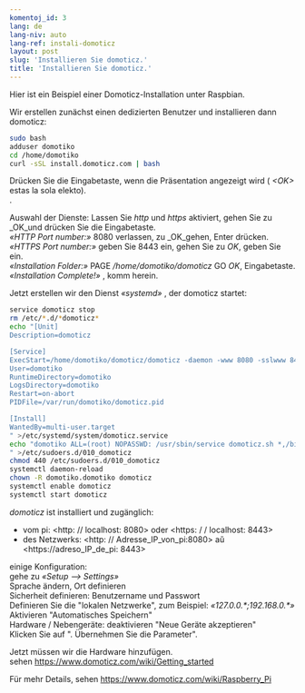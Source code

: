 ```yaml
---
komentoj_id: 3
lang: de
lang-niv: auto
lang-ref: instali-domoticz
layout: post
slug: 'Installieren Sie domoticz.'
title: 'Installieren Sie domoticz.'
---
```


Hier ist ein Beispiel einer Domoticz-Installation unter Raspbian.

Wir erstellen zunächst einen dedizierten Benutzer und installieren dann domoticz:
```bash
sudo bash
adduser domotiko
cd /home/domotiko
curl -sSL install.domoticz.com | bash
```
Drücken Sie die Eingabetaste, wenn die Präsentation angezeigt wird ( _\<OK>_ estas la sola elekto).  
.  
  
Auswahl der Dienste: Lassen Sie _http_ und _https_ aktiviert, gehen Sie zu _OK_und drücken Sie die Eingabetaste.  
_«HTTP Port number:»_ 8080 verlassen, zu _OK_gehen, Enter drücken.  
_«HTTPS Port number:»_ geben Sie 8443 ein, gehen Sie zu _OK_, geben Sie ein.  
_«Installation Folder:»_   PAGE   _/home/domotiko/domoticz_  GO   _OK_, Eingabetaste.    
 _«Installation Complete!»_  , komm herein. 


Jetzt erstellen wir den Dienst _«systemd»_ , der domoticz startet:
```bash
service domoticz stop
rm /etc/*.d/*domoticz*
echo "[Unit]
Description=domoticz

[Service]
ExecStart=/home/domotiko/domoticz/domoticz -daemon -www 8080 -sslwww 8443 -pidfile /var/run/domotiko/domoticz.pid
User=domotiko
RuntimeDirectory=domotiko
LogsDirectory=domotiko
Restart=on-abort
PIDFile=/var/run/domotiko/domoticz.pid

[Install]
WantedBy=multi-user.target
" >/etc/systemd/system/domoticz.service
echo "domotiko ALL=(root) NOPASSWD: /usr/sbin/service domoticz.sh *,/bin/systemctl stop domoticz.service,/bin/systemctl start domoticz.service
" >/etc/sudoers.d/010_domoticz
chmod 440 /etc/sudoers.d/010_domoticz
systemctl daemon-reload
chown -R domotiko.domotiko domoticz
systemctl enable domoticz
systemctl start domoticz
```

_domoticz_ ist installiert und zugänglich:
* vom pi: <http: // localhost: 8080> oder <https: / / localhost: 8443>
* des Netzwerks: <http: // Adresse_IP_von_pi:8080> aŭ <https://adreso_IP_de_pi: 8443>

einige Konfiguration:  
gehe zu _«Setup --> Settings»_  
Sprache ändern, Ort definieren  
Sicherheit definieren: Benutzername und Passwort  
Definieren Sie die "lokalen Netzwerke", zum Beispiel: _«127.0.0.\*;192.168.0.*»_  
Aktivieren "Automatisches Speichern"  
Hardware / Nebengeräte: deaktivieren "Neue Geräte akzeptieren"  
Klicken Sie auf ". Übernehmen Sie die Parameter".  

Jetzt müssen wir die Hardware hinzufügen.  
sehen <https://www.domoticz.com/wiki/Getting_started>


Für mehr Details,
sehen <https://www.domoticz.com/wiki/Raspberry_Pi>

